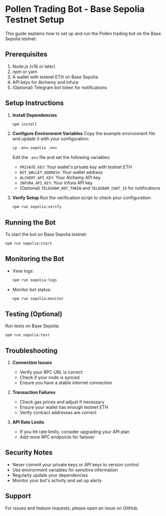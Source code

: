 # Pollen Trading Bot - Base Sepolia Testnet Setup

This guide explains how to set up and run the Pollen trading bot on the Base Sepolia testnet.

## Prerequisites

1. Node.js (v16 or later)
2. npm or yarn
3. A wallet with testnet ETH on Base Sepolia
4. API keys for Alchemy and Infura
5. (Optional) Telegram bot token for notifications

## Setup Instructions

1. **Install Dependencies**
   ```bash
   npm install
   ```

2. **Configure Environment Variables**
   Copy the example environment file and update it with your configuration:
   ```bash
   cp .env.sepolia .env
   ```
   
   Edit the `.env` file and set the following variables:
   - `PRIVATE_KEY`: Your wallet's private key with testnet ETH
   - `BOT_WALLET_ADDRESS`: Your wallet address
   - `ALCHEMY_API_KEY`: Your Alchemy API key
   - `INFURA_API_KEY`: Your Infura API key
   - (Optional) `TELEGRAM_BOT_TOKEN` and `TELEGRAM_CHAT_ID` for notifications

3. **Verify Setup**
   Run the verification script to check your configuration:
   ```bash
   npm run sepolia:verify
   ```

## Running the Bot

To start the bot on Base Sepolia testnet:

```bash
npm run sepolia:start
```

## Monitoring the Bot

- View logs:
  ```bash
  npm run sepolia:logs
  ```

- Monitor bot status:
  ```bash
  npm run sepolia:monitor
  ```

## Testing (Optional)

Run tests on Base Sepolia:
```bash
npm run sepolia:test
```

## Troubleshooting

1. **Connection Issues**
   - Verify your RPC URL is correct
   - Check if your node is synced
   - Ensure you have a stable internet connection

2. **Transaction Failures**
   - Check gas prices and adjust if necessary
   - Ensure your wallet has enough testnet ETH
   - Verify contract addresses are correct

3. **API Rate Limits**
   - If you hit rate limits, consider upgrading your API plan
   - Add more RPC endpoints for failover

## Security Notes

- Never commit your private keys or API keys to version control
- Use environment variables for sensitive information
- Regularly update your dependencies
- Monitor your bot's activity and set up alerts

## Support

For issues and feature requests, please open an issue on GitHub.
